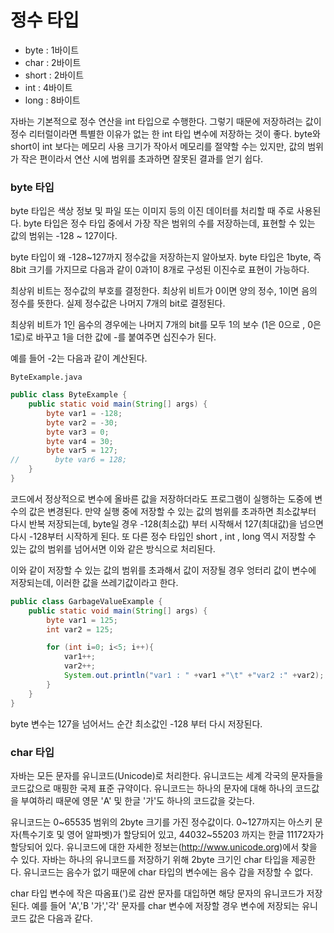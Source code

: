 # 정수 타입

- byte : 1바이트
- char : 2바이트
- short : 2바이트
- int : 4바이트
- long : 8바이트

자바는 기본적으로 정수 연산을 int 타입으로 수행한다. 그렇기 때문에 저장하려는
값이 정수 리터럴이라면 특별한 이유가 없는 한 int 타입 변수에
저장하는 것이 좋다. byte와 short이 int 보다는 메모리 사용 크기가
작아서 메모리를 절약할 수는 있지만, 값의 범위가 작은 편이라서
연산 시에 범위를 초과하면 잘못된 결과를 얻기 쉽다.

### byte 타입

byte 타입은 색상 정보 및 파일 또는 이미지 등의 이진 데이터를 처리할 때
주로 사용된다. byte 타입은 정수 타입 중에서 가장 작은 범위의 수를
저장하는데, 표현할 수 있는 값의 범위는 -128 ~ 127이다.

byte 타입이 왜 -128~127까지 정수값을 저장하는지 알아보자.
byte 타입은 1byte, 즉 8bit 크기를 가지므로 다음과 같이
0과1이 8개로 구성된 이진수로 표현이 가능하다.

최상위 비트는 정수값의 부호를 결정한다.
최상위 비트가 0이면 양의 정수, 1이면 음의 정수를 뜻한다.
실제 정수값은 나머지 7개의 bit로 결정된다.

최상위 비트가 1인 음수의 경우에는 나머지 7개의 bit를 모두 1의 보수
(1은 0으로 , 0은 1로)로 바꾸고 1을 더한 값에 -를 붙여주면 십진수가 된다.

예를 들어 -2는 다음과 같이 계산된다.



`ByteExample.java`

```java
public class ByteExample {
    public static void main(String[] args) {
        byte var1 = -128;
        byte var2 = -30;
        byte var3 = 0;
        byte var4 = 30;
        byte var5 = 127;
//        byte var6 = 128;
    }
}
```

코드에서 정상적으로 변수에 올바른 값을 저장하더라도 프로그램이 실행하는 도중에
변수의 값은 변경된다. 
만약 실행 중에 저장할 수 있는 값의 범위를 초과하면 최소값부터
다시 반복 저장되는데, byte일 경우 -128(최소값) 부터 시작해서
127(최대값)을 넘으면 다시 -128부터 시작하게 된다.
또 다른 정수 타입인 short , int , long 역시 저장할 수 있는
값의 범위를 넘어서면 이와 같은 방식으로 처리된다.

이와 같이 저장할 수 있는 값의 범위를 초과해서 값이 저장될 경우 엉터리 값이
변수에 저장되는데, 이러한 값을 쓰레기값이라고 한다.


```java
public class GarbageValueExample {
    public static void main(String[] args) {
        byte var1 = 125;
        int var2 = 125;

        for (int i=0; i<5; i++){
            var1++;
            var2++;
            System.out.println("var1 : " +var1 +"\t" +"var2 :" +var2);
        }
    }
}

```

byte 변수는 127을 넘어서느 순간 최소값인 -128 부터 다시 저장된다.


### char 타입

자바는 모든 문자를 유니코드(Unicode)로 처리한다.
유니코드는 세계 각국의 문자들을 코드값으로 매핑한 국제 표준 규약이다.
유니코드는 하나의 문자에 대해 하나의 코드값을 부여하리 때문에
영문 'A' 및 한글 '가'도 하나의 코드값을 갖는다.

유니코드는 0~65535 범위의 2byte 크기를 가진 정수값이다.
0~127까지는 아스키 문자(특수기호 및 영어 알파벳)가 할당되어 있고,
44032~55203 까지는 한글 11172자가 할당되어 있다. 유니코드에 대한
자세한 정보는(http://www.unicode.org)에서 찾을 수 있다.
자바는 하나의 유니코드를 저장하기 위해 2byte 크기인 char 타입을 제공한다.
유니코드는 음수가 없기 때문에 char 타입의 변수에는 음수 갑을 저장할 수 없다.


char 타입 변수에 작은 따옴표(')로 감싼 문자를 대입하면 해당 문자의 유니코드가 저장된다.
예를 들어 'A','B '가','각' 문자를 char 변수에 저장할 경우 변수에
저장되는 유니코드 값은 다음과 같다.